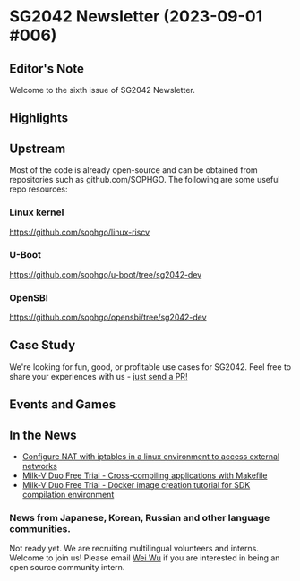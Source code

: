 # SG2042 Newsletter (2023-09-01 #006)

## Editor's Note

Welcome to the sixth issue of SG2042 Newsletter.

## Highlights

## Upstream

Most of the code is already open-source and can be obtained from repositories such as github.com/SOPHGO. The following are some useful repo resources:

### Linux kernel

https://github.com/sophgo/linux-riscv

### U-Boot

https://github.com/sophgo/u-boot/tree/sg2042-dev

### OpenSBI

https://github.com/sophgo/opensbi/tree/sg2042-dev

## Case Study

We're looking for fun, good, or profitable use cases for SG2042. Feel free to share your experiences with us - [just send a PR!](https://github.com/sophgocommunity/SG2042-Newsletter/pulls)

## Events and Games


## In the News

+ [Configure NAT with iptables in a linux environment to access external networks](https://community.milkv.io/t/linux-iptables-nat/542)
+ [Milk-V Duo Free Trial - Cross-compiling applications with Makefile](https://bbs.elecfans.com/jishu_2372927_1_1.html)
+ [Milk-V Duo Free Trial - Docker image creation tutorial for SDK compilation environment](https://bbs.elecfans.com/jishu_2372514_1_1.html)

### News from Japanese, Korean, Russian and other language communities.

Not ready yet. We are recruiting multilingual volunteers and interns. Welcome to join us! Please email [Wei Wu](mailto:wuwei2016@iscas.ac.cn) if you are interested in being an open source community intern.